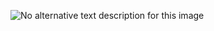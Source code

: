 ![No alternative text description for this image](https://media-exp1.licdn.com/dms/image/C5622AQG5fTYTp9cu-Q/feedshare-shrink_800/0/1645775797952?e=1648684800&v=beta&t=oqgYcAgioaD9Wnh1jn8xNH81MzxvzruKx9EDCOCCpqo)
